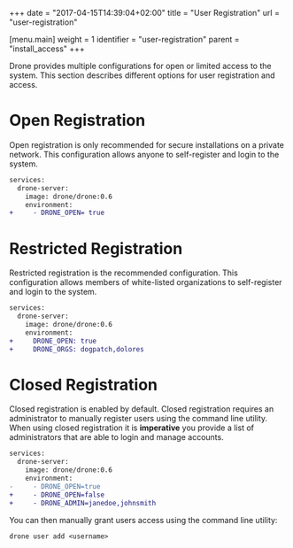 +++
date = "2017-04-15T14:39:04+02:00"
title = "User Registration"
url = "user-registration"

[menu.main]
  weight = 1
  identifier = "user-registration"
  parent = "install_access"
+++

Drone provides multiple configurations for open or limited access to the system. This section describes different options for user registration and access.

# Open Registration

Open registration is only recommended for secure installations on a private network. This configuration allows anyone to self-register and login to the system.

```diff
services:
  drone-server:
    image: drone/drone:0.6
    environment:
+     - DRONE_OPEN= true
```

# Restricted Registration

Restricted registration is the recommended configuration. This configuration allows members of white-listed organizations to self-register and login to the system.

```diff
services:
  drone-server:
    image: drone/drone:0.6
    environment:
+     DRONE_OPEN: true
+     DRONE_ORGS: dogpatch,dolores
```

# Closed Registration

Closed registration is enabled by default. Closed registration requires an administrator to manually register users using the command line utility. When using closed registration it is __imperative__ you provide a list of administrators that are able to login and manage accounts.

```diff
services:
  drone-server:
    image: drone/drone:0.6
    environment:
-     - DRONE_OPEN=true
+     - DRONE_OPEN=false
+     - DRONE_ADMIN=janedoe,johnsmith
```

You can then manually grant users access using the command line utility:

```nohighlight
drone user add <username>
```

